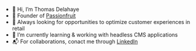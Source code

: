 - 👋 Hi, I’m Thomas Delahaye
- 💸 Founder of [Passionfruit](https://github.com/be-passionfruit)
- 👀 Always looking for opportunities to optimize customer experiences in retail
- 🌱 I’m currently learning & working with headless CMS applications
- 📬 For collaborations, conact me through [LinkedIn](https://www.linkedin.com/in/thomdela/)
